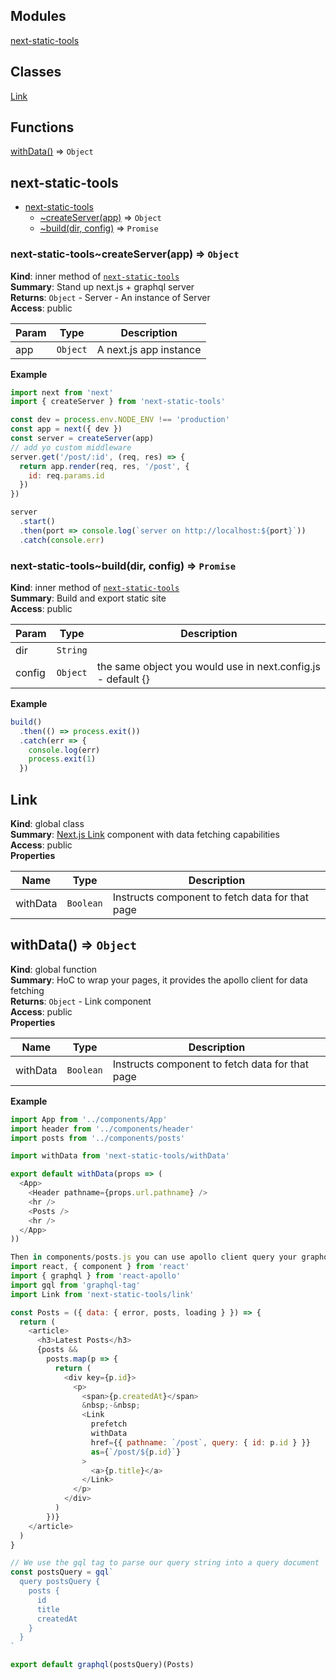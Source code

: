 ## Modules

<dl>
<dt><a href="#module_next-static-tools">next-static-tools</a></dt>
<dd></dd>
</dl>

## Classes

<dl>
<dt><a href="#Link">Link</a></dt>
<dd></dd>
</dl>

## Functions

<dl>
<dt><a href="#withData">withData()</a> ⇒ <code>Object</code></dt>
<dd></dd>
</dl>

<a name="module_next-static-tools"></a>

## next-static-tools

* [next-static-tools](#module_next-static-tools)
    * [~createServer(app)](#module_next-static-tools..createServer) ⇒ <code>Object</code>
    * [~build(dir, config)](#module_next-static-tools..build) ⇒ <code>Promise</code>

<a name="module_next-static-tools..createServer"></a>

### next-static-tools~createServer(app) ⇒ <code>Object</code>
**Kind**: inner method of [<code>next-static-tools</code>](#module_next-static-tools)  
**Summary**: Stand up next.js + graphql server  
**Returns**: <code>Object</code> - Server - An instance of Server  
**Access**: public  

| Param | Type | Description |
| --- | --- | --- |
| app | <code>Object</code> | A next.js app instance |

**Example**  
```js
import next from 'next'
import { createServer } from 'next-static-tools'

const dev = process.env.NODE_ENV !== 'production'
const app = next({ dev })
const server = createServer(app)
// add yo custom middleware
server.get('/post/:id', (req, res) => {
  return app.render(req, res, '/post', {
    id: req.params.id
  })
})

server
  .start()
  .then(port => console.log(`server on http://localhost:${port}`))
  .catch(console.err)
```
<a name="module_next-static-tools..build"></a>

### next-static-tools~build(dir, config) ⇒ <code>Promise</code>
**Kind**: inner method of [<code>next-static-tools</code>](#module_next-static-tools)  
**Summary**: Build and export static site  
**Access**: public  

| Param | Type | Description |
| --- | --- | --- |
| dir | <code>String</code> |  |
| config | <code>Object</code> | the same object you would use in next.config.js - default {} |

**Example**  
```js
build()
  .then(() => process.exit())
  .catch(err => {
    console.log(err)
    process.exit(1)
  })
```
<a name="Link"></a>

## Link
**Kind**: global class  
**Summary**: [Next.js Link](https://github.com/zeit/next.js/#with-link-1) component with data fetching capabilities  
**Access**: public  
**Properties**

| Name | Type | Description |
| --- | --- | --- |
| withData | <code>Boolean</code> | Instructs component to fetch data for that page |

<a name="withData"></a>

## withData() ⇒ <code>Object</code>
**Kind**: global function  
**Summary**: HoC to wrap your pages, it provides the apollo client for data fetching  
**Returns**: <code>Object</code> - Link component  
**Access**: public  
**Properties**

| Name | Type | Description |
| --- | --- | --- |
| withData | <code>Boolean</code> | Instructs component to fetch data for that page |

**Example**  
```js
import App from '../components/App'
import header from '../components/header'
import posts from '../components/posts'

import withData from 'next-static-tools/withData'

export default withData(props => (
  <App>
    <Header pathname={props.url.pathname} />
    <hr />
    <Posts />
    <hr />
  </App>
))

Then in components/posts.js you can use apollo client query your graphql schema
import react, { component } from 'react'
import { graphql } from 'react-apollo'
import gql from 'graphql-tag'
import Link from 'next-static-tools/link'

const Posts = ({ data: { error, posts, loading } }) => {
  return (
    <article>
      <h3>Latest Posts</h3>
      {posts &&
        posts.map(p => {
          return (
            <div key={p.id}>
              <p>
                <span>{p.createdAt}</span>
                &nbsp;-&nbsp;
                <Link
                  prefetch
                  withData
                  href={{ pathname: `/post`, query: { id: p.id } }}
                  as={`/post/${p.id}`}
                >
                  <a>{p.title}</a>
                </Link>
              </p>
            </div>
          )
        })}
    </article>
  )
}

// We use the gql tag to parse our query string into a query document
const postsQuery = gql`
  query postsQuery {
    posts {
      id
      title
      createdAt
    }
  }
`

export default graphql(postsQuery)(Posts)
```
